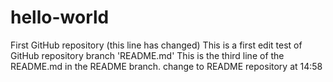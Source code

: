 # hello-world
First GitHub repository
(this line has changed) This is a first edit test of GitHub repository branch 'README.md'
This is the third line of the README.md in the README branch.
change to README repository at 14:58
